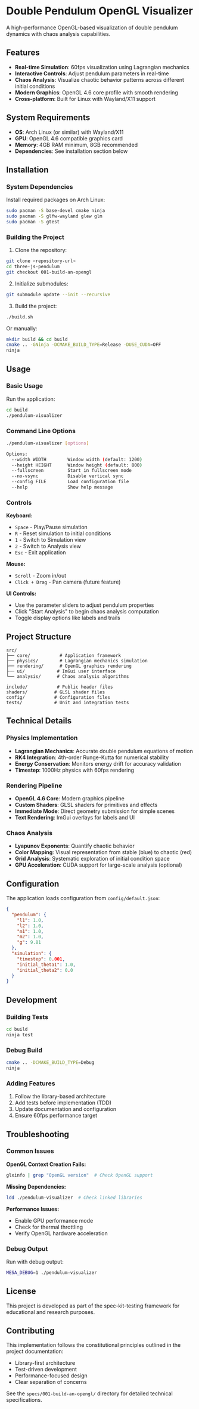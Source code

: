 # Double Pendulum OpenGL Visualizer

A high-performance OpenGL-based visualization of double pendulum dynamics with chaos analysis capabilities.

## Features

- **Real-time Simulation**: 60fps visualization using Lagrangian mechanics
- **Interactive Controls**: Adjust pendulum parameters in real-time
- **Chaos Analysis**: Visualize chaotic behavior patterns across different initial conditions
- **Modern Graphics**: OpenGL 4.6 core profile with smooth rendering
- **Cross-platform**: Built for Linux with Wayland/X11 support

## System Requirements

- **OS**: Arch Linux (or similar) with Wayland/X11
- **GPU**: OpenGL 4.6 compatible graphics card
- **Memory**: 4GB RAM minimum, 8GB recommended
- **Dependencies**: See installation section below

## Installation

### System Dependencies

Install required packages on Arch Linux:

```bash
sudo pacman -S base-devel cmake ninja
sudo pacman -S glfw-wayland glew glm 
sudo pacman -S gtest
```

### Building the Project

1. Clone the repository:
```bash
git clone <repository-url>
cd three-js-pendulum
git checkout 001-build-an-opengl
```

2. Initialize submodules:
```bash
git submodule update --init --recursive
```

3. Build the project:
```bash
./build.sh
```

Or manually:
```bash
mkdir build && cd build
cmake .. -GNinja -DCMAKE_BUILD_TYPE=Release -DUSE_CUDA=OFF
ninja
```

## Usage

### Basic Usage

Run the application:
```bash
cd build
./pendulum-visualizer
```

### Command Line Options

```bash
./pendulum-visualizer [options]

Options:
  --width WIDTH        Window width (default: 1200)
  --height HEIGHT      Window height (default: 800)
  --fullscreen         Start in fullscreen mode
  --no-vsync           Disable vertical sync
  --config FILE        Load configuration file
  --help               Show help message
```

### Controls

**Keyboard:**
- `Space` - Play/Pause simulation
- `R` - Reset simulation to initial conditions
- `1` - Switch to Simulation view
- `2` - Switch to Analysis view
- `Esc` - Exit application

**Mouse:**
- `Scroll` - Zoom in/out
- `Click + Drag` - Pan camera (future feature)

**UI Controls:**
- Use the parameter sliders to adjust pendulum properties
- Click "Start Analysis" to begin chaos analysis computation
- Toggle display options like labels and trails

## Project Structure

```
src/
├── core/           # Application framework
├── physics/        # Lagrangian mechanics simulation
├── rendering/      # OpenGL graphics rendering
├── ui/            # ImGui user interface
└── analysis/      # Chaos analysis algorithms

include/           # Public header files
shaders/          # GLSL shader files
config/           # Configuration files
tests/            # Unit and integration tests
```

## Technical Details

### Physics Implementation

- **Lagrangian Mechanics**: Accurate double pendulum equations of motion
- **RK4 Integration**: 4th-order Runge-Kutta for numerical stability
- **Energy Conservation**: Monitors energy drift for accuracy validation
- **Timestep**: 1000Hz physics with 60fps rendering

### Rendering Pipeline

- **OpenGL 4.6 Core**: Modern graphics pipeline
- **Custom Shaders**: GLSL shaders for primitives and effects
- **Immediate Mode**: Direct geometry submission for simple scenes
- **Text Rendering**: ImGui overlays for labels and UI

### Chaos Analysis

- **Lyapunov Exponents**: Quantify chaotic behavior
- **Color Mapping**: Visual representation from stable (blue) to chaotic (red)
- **Grid Analysis**: Systematic exploration of initial condition space
- **GPU Acceleration**: CUDA support for large-scale analysis (optional)

## Configuration

The application loads configuration from `config/default.json`:

```json
{
  "pendulum": {
    "l1": 1.0,
    "l2": 1.0,
    "m1": 1.0,
    "m2": 1.0,
    "g": 9.81
  },
  "simulation": {
    "timestep": 0.001,
    "initial_theta1": 1.0,
    "initial_theta2": 0.0
  }
}
```

## Development

### Building Tests

```bash
cd build
ninja test
```

### Debug Build

```bash
cmake .. -DCMAKE_BUILD_TYPE=Debug
ninja
```

### Adding Features

1. Follow the library-based architecture
2. Add tests before implementation (TDD)
3. Update documentation and configuration
4. Ensure 60fps performance target

## Troubleshooting

### Common Issues

**OpenGL Context Creation Fails:**
```bash
glxinfo | grep "OpenGL version"  # Check OpenGL support
```

**Missing Dependencies:**
```bash
ldd ./pendulum-visualizer  # Check linked libraries
```

**Performance Issues:**
- Enable GPU performance mode
- Check for thermal throttling
- Verify OpenGL hardware acceleration

### Debug Output

Run with debug output:
```bash
MESA_DEBUG=1 ./pendulum-visualizer
```

## License

This project is developed as part of the spec-kit-testing framework for educational and research purposes.

## Contributing

This implementation follows the constitutional principles outlined in the project documentation:
- Library-first architecture
- Test-driven development
- Performance-focused design
- Clear separation of concerns

See the `specs/001-build-an-opengl/` directory for detailed technical specifications.
